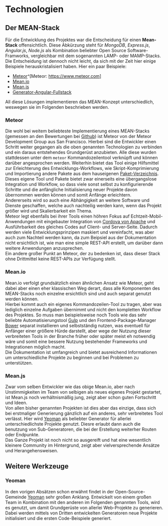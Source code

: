 # Technologien

## Der MEAN-Stack

Für die Entwicklung des Projektes war die Entscheidung für einen **Mean-Stack** offensichtlich. Diese Abkürzung steht für *MongoDB*, *Express.js*, *Angular.js*, *Node.js* als Kombination beliebter Open Source Software-Framworks, vergleichbar mit dem sogenannten LAMP- oder MAMP-Stacks.  
Die Entscheidung ist dennoch nicht leicht, da sich mit der Zeit hier einige Beispiele herauskristalisiert haben. Hier ein paar Beispiele:

- [Meteor](https://www.meteor.com)^[Meteor: https://www.meteor.com]
- [Mean.io](http://mean.io/#!/)
- [Mean.js](http://meanjs.org/)
- [Generator-Angular-Fullstack](https://github.com/DaftMonk/generator-angular-fullstack)

All diese Lösungen implementieren das MEAN-Konzept unterschiedlich, weswegen sie im Folgenden beschrieben werden.

### Meteor
Die wohl bei weitem beliebteste Implementierung eines MEAN-Stacks (gemessen an den Bewertungen bei [Github](https://github.com/meteor/meteor)) ist Meteor von der Meteor Development Group aus San Francisco. Hierbei sind die Entwickler einen Schritt weiter gegangen als die oben genannten Technologien zu verbinden und ein daraus entstehendes Grundgerüst anzubieten. Alle diese wurden stattdessen unter dem `meteor` Kommandozeilentool verknüpft und können darüber angesprochen werden. Weiterhin bietet das Tool einige Hilfsmittel zur Erleichterung des Entwicklungs-Workflows, wie Skript-Komprimierung und Importierung andere Pakete aus dem hauseigenen [Paket-Verzeichnis](https://atmospherejs.com).  
Dieses eigene Tool und Pakete bietet zwar einerseits eine übergangslose Integration und Workflow, so dass viele sonst selbst zu konfigurierende Schritte und die anfängliche Initialisierung neuer Projekte davon übernommen werden können und somit Anfänge erleichtern.  
Andererseits wird so auch eine Abhängigkeit an weitere Software und Dienste geschaffen, welche auch nachteilig werden kann, wenn das Projekt größer wird und Skalierbarkeit ein Thema.  
Meteor legt ebenfalls bei ihrer Tools einen höhren Fokus auf Echtzeit-Mobil-Anwendungen mit eingebauter Integration von [Cordova von Apache](https://cordova.apache.org/) und Ausführbarkeit des gleiches Codes auf Client- und Server-Seite. Dadurch werden viele Entwicklungsprinzipen maskiert und vereinfacht, was aber auch zum Nachteil werden kann, da zum Beipsiel aus der Dokumentation nicht ersichtlich ist, wie man eine simple REST-API erstellt, um darüber dann weitere Anwendungen anzusprechen.  
Ein andere großer Punkt an Meteor, der zu bedenken ist, dass dieser Stack ohne Drittmittel keine REST-APIs zur Verfügung stellt.

### Mean.io
Mean.io verfolgt grundsätzlich einen ähnlichen Ansatz wie Meteor, geht dabei aber einen eher klassischen Weg derart, dass alle Komponenten des MEAN-Stacks noch einzelne ersichtlich sind und auch separat genutzt werden können.  
Hierbei kommt auch ein eigenes Kommandozeilen-Tool zu tragen, aber was lediglich einzelne Aufgaben übernimmt und nicht den kompletten Workflow des Projektes. So muss man beispielsweise noch Tools wie das sehr beliebte Automatisierungstool [Gulp](http://gulpjs.com/) und den Frontend-Package-Manager [Bower](http://bower.io) separat installieren und selbstständig nutzen, was eventuell für Anfänger einer größere Hürde darstellt, aber wege der Nutzung dieser verbreiteten Tools in der Branche früher oder später meist eh notwendig wäre und somit eine bessere Nutzung bestehender Frameworks und Integrationen möglich macht.  
Die Dokumentation ist umfangreich und bietet ausreichend Informationen um unterschiedliche Projekte zu beginnen und bei Problemen zu unterstützen.

### Mean.js
Zwar vom selben Entwickler wie das obige Mean.io, aber nach Unstimmigkeiten im Team von selbigen als neues eigenes Projekt gestartet, ist Mean.js noch verhältnismäßig jung, zeigt aber schon guten Fortschritt und Ideen.  
Von allen bisher genannten Projekten ist dies aber das einzige, dass sich bei erstmaliger Generierung gänzlich auf ein anderes, sehr verbreitetes Tool verlässt. Hier wird [Yeoman](http://yeoman.io/) als beliebter Generator für allerlei unterschiedlichste Projekte genutzt. Diesre erlaubt dann auch die benutzung von Sub-Generatoren, die bei der Erstellung weiterher Routen oder Endpunkte.  
Das Ganze Projekt ist noch nicht so ausgereift und hat eine wesentlich kleinere Community im Hintergrund, zeigt aber vielversprechende Ansätze und Herangehensweisen.

## Weitere Werkzeuge

### Yeoman
In den vorigen Absätzen schon erwähnt findet in der Open-Source-Gemeinde [Yeoman](http://yeoman.io/) sehr großen Anklang. Entwickelt von einem großen Team in Kombination mit den anderen im Folgenden genannten Tools, wird es genutzt, um damit Grundgerüste von allerlei Web-Projekte zu generieren.  
Dabei werden mittels von Dritten entwickelten Generatoren neue Projekte initialisiert und die ersten Code-Beispiele generiert.

